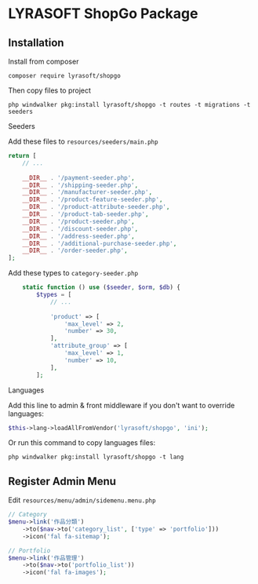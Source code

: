 # LYRASOFT ShopGo Package

## Installation

Install from composer

```shell
composer require lyrasoft/shopgo
```

Then copy files to project

```shell
php windwalker pkg:install lyrasoft/shopgo -t routes -t migrations -t seeders
```

Seeders

Add these files to `resources/seeders/main.php`

```php
return [
    // ...
    
    __DIR__ . '/payment-seeder.php',
    __DIR__ . '/shipping-seeder.php',
    __DIR__ . '/manufacturer-seeder.php',
    __DIR__ . '/product-feature-seeder.php',
    __DIR__ . '/product-attribute-seeder.php',
    __DIR__ . '/product-tab-seeder.php',
    __DIR__ . '/product-seeder.php',
    __DIR__ . '/discount-seeder.php',
    __DIR__ . '/address-seeder.php',
    __DIR__ . '/additional-purchase-seeder.php',
    __DIR__ . '/order-seeder.php',
];
```

Add these types to `category-seeder.php`

```php
    static function () use ($seeder, $orm, $db) {
        $types = [
            // ...
            
            'product' => [
                'max_level' => 2,
                'number' => 30,
            ],
            'attribute_group' => [
                'max_level' => 1,
                'number' => 10,
            ],
        ];
```

Languages

Add this line to admin & front middleware if you don't want to override languages:

```php
$this->lang->loadAllFromVendor('lyrasoft/shopgo', 'ini');
```

Or run this command to copy languages files:

```shell
php windwalker pkg:install lyrasoft/shopgo -t lang
```

## Register Admin Menu

Edit `resources/menu/admin/sidemenu.menu.php`

```php
// Category
$menu->link('作品分類')
    ->to($nav->to('category_list', ['type' => 'portfolio']))
    ->icon('fal fa-sitemap');

// Portfolio
$menu->link('作品管理')
    ->to($nav->to('portfolio_list'))
    ->icon('fal fa-images');
```


